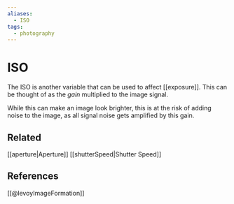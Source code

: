 ```yaml
---
aliases:
  - ISO
tags:
  - photography
---
```

# ISO

The ISO is another variable that can be used to affect [[exposure]]. This can be thought of as the *gain* multiplied to the image signal.

While this can make an image look brighter, this is at the risk of adding noise to the image, as all signal noise gets amplified by this gain.

## Related

[[aperture|Aperture]]
[[shutterSpeed|Shutter Speed]]

## References

[[@levoyImageFormation]]
